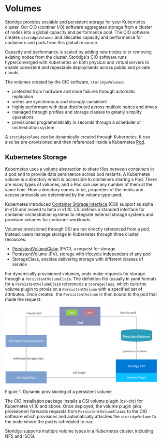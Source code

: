 # Volumes

Storidge provides scalable and persistent storage for your Kubernetes cluster. Our CIO (continer I/O) software aggregates storage from a cluster of nodes into a global capacity and performance pool. The CIO software creates `storidgeVolumes` and allocates capacity and performance for containers and pods from this global resource. 

Capacity and performance is scaled by adding new nodes to or removing existing nodes from the cluster. Storidge's CIO software runs hyperconverged with Kubernetes on both physical and virtual servers to enable consistent and repeatable deployments across public and private clouds. 

The volumes created by the CIO software, `storidgeVolumes`:

- protected from hardware and node failures through automatic replication
- writes are synchronous and strongly consistent
- highly performant with data distributed across multiple nodes and drives
- managed through profiles and storage classes to greatly simplify operations
- provisioned programmatically in seconds through a scheduler or orchestration system

A `storidgeVolume` can be dynamically created through Kubernetes. It can also be pre-provisioned and then referenced inside a Kubernetes [Pod](https://kubernetes.io/docs/concepts/workloads/pods/pod/). 

## **Kubernetes Storage**

Kubernetes uses a [volume](https://kubernetes.io/docs/concepts/storage/volumes/) abstraction to share files between containers in a pod and to provide data persistence across pod restarts. A Kubernetes volume is a directory which is accessible to containers sharing a Pod. There are many types of volumes, and a Pod can use any number of them at the same time. How a directory comes to be, properties of the media and access protocols are determined by the volume type used. 

Kubernetes introduced [Container Storage Interface](https://github.com/container-storage-interface/spec/blob/master/spec.md) (CSI) support as alpha in v1.9 and moved to beta in v1.10. CSI defines a standard interface for container orchestration systems to integrate external storage systems and provision volumes for container workloads. 

Volumes provisioned through CSI are not directly referenced from a pod. Instead, users manage storage in Kubernetes through three cluster resources: 

- [PersistentVolumeClaim](https://kubernetes.io/docs/concepts/storage/persistent-volumes/) (PVC), a request for storage
- PersistentVolume (PV), storage with lifecycle independent of any pod
- StorageClass, enables delivering storage with different classes of service

For dynamically provisioned volumes, pods make requests for storage through a `PersistentVolumeClaim`. The definition file (usually in yaml format) for a `PersistentVolumeClaim` references a `StorageClass`, which calls the volume plugin to provision a `PersistentVolume` with a specified set of attributes. Once created, the `PersistentVolume` is then bound to the pod that made the request. 



![pod pvc plugin pv](../images/pod_pvc_plugin_pv.png)

Figure 1. Dynamic provisioning of a persistent volume

The CIO installation package installs a CSI volume plugin (csi-cio) for Kubernetes v1.10 and above. Once deployed, the volume plugin (aka provisioner) forwards requests from `PersistentVolumeClaims` to the CIO software which provisions and automatically attaches the `storidgeVolume` to the node where the pod is scheduled to run. 

Storidge supports multiple volume types in a Kubernetes cluster, including NFS and ISCSI. 


